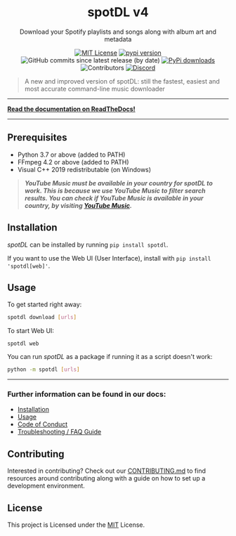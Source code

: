 <!--- mdformat-toc start --slug=github --->

<div align="center">

# spotDL v4

Download your Spotify playlists and songs along with album art and metadata

[![MIT License](https://img.shields.io/apm/l/atomic-design-ui.svg?style=flat-square&color=44CC11)](https://github.com/spotDL/spotify-downloader/blob/master/LICENSE)
[![pypi version](https://img.shields.io/pypi/pyversions/spotDL?color=%2344CC11&style=flat-square)](https://pypi.org/project/spotdl/)
![GitHub commits since latest release (by date)](https://img.shields.io/github/commits-since/spotDL/spotify-downloader/latest?color=44CC11&style=flat-square)
[![PyPi downloads](https://img.shields.io/pypi/dw/spotDL?label=downloads@pypi&color=344CC11&style=flat-square)](https://pypi.org/project/spotdl/)
![Contributors](https://img.shields.io/github/contributors/spotDL/spotify-downloader?style=flat-square)
[![Discord](https://img.shields.io/discord/771628785447337985?label=discord&logo=discord&style=flat-square)](https://discord.gg/xCa23pwJWY)


</div>

> A new and improved version of spotDL: still the fastest, easiest and most accurate command-line music downloader

---

**[Read the documentation on ReadTheDocs!](https://spotify-downloader.readthedocs.io/en/latest/)**

---

## Prerequisites

- Python 3.7 or above (added to PATH)
- FFmpeg 4.2 or above (added to PATH)
- Visual C++ 2019 redistributable (on Windows)

> **_YouTube Music must be available in your country for spotDL to work. This is because we use YouTube Music to filter search results. You can check if YouTube Music is available in your country, by visiting [YouTube Music](https://music.youtube.com)._**

## Installation

_spotDL_ can be installed by running `pip install spotdl`.


If you want to use the Web UI (User Interface), install with
`pip install 'spotdl[web]'`.

## Usage

To get started right away:

```sh
spotdl download [urls]
```

To start Web UI:
```
spotdl web
```

You can run _spotDL_ as a package if running it as a script doesn't work:

```sh
python -m spotdl [urls]
```

---

### Further information can be found in our docs:

- [Installation](docs/installation.md)
- [Usage](docs/usage.md)
- [Code of Conduct](docs/CODE_OF_CONDUCT.md)
- [Troubleshooting / FAQ Guide](docs/troubleshooting.md)


## Contributing

Interested in contributing? Check out our [CONTRIBUTING.md](docs/CONTRIBUTING.md) to find
resources around contributing along with a guide on how to set up a development environment.

## License

This project is Licensed under the [MIT](/LICENSE) License.
